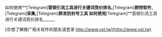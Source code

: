 如何使用**[Telegram]**营销引流工具进行关键词竞价排名,**[Telegram]**群控软件,**[Telegram]**采集,**[Telegram]**群发防封号工具
如何使用**[Telegram]**营销引流工具进行关键词竞价排名______

[😍想了解推广相关软件的朋友请登录 http://www.vst.tw](http://www.vst.tw)



